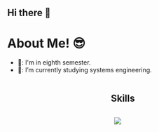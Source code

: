 ## Hi there 👋

<h1>About Me! 😎</h1>

- 🏫: I'm in eighth semester.
- 🔭: I’m currently studying systems engineering.

<div id="user-content-toc">
  <ul align="center">
    <summary><h2 style="display: inline-block">Skills</h2></summary>
  </ul>
</div>
<!--tech stack icons-->
<p align="center">
  <a href="https://skillicons.dev">
    <img src="https://skillicons.dev/icons?i=git,css,docker,postgres,github,html,java,js,mysql,nodejs,postman,angular,ts,vscode&perline=14" />
  </a>
</p>
